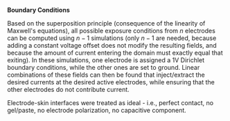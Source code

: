 **Boundary Conditions**

Based on the superposition principle (consequence of the linearity of Maxwell's equations), all possible exposure conditions from $n$ electrodes can be computed using $n-1$ simulations (only $n-1$ are needed, because adding a constant voltage offset does not modify the resulting fields, and because the amount of current entering the domain must exactly equal that exiting). In these simulations, one electrode is assigned a 1V Dirichlet boundary conditions, while the other ones are set to ground. Linear combinations of these fields can then be found that inject/extract the desired currents at the desired active electrodes, while ensuring that the other electrodes do not contribute current.

Electrode-skin interfaces were treated as ideal - i.e., perfect contact, no gel/paste, no electrode polarization, no capacitive component.

